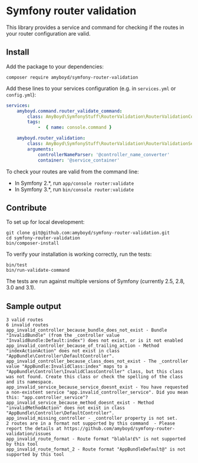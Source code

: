 Symfony router validation
=========================

This library provides a service and command for checking if the routes in your router configuration
are valid.

Install
-------

Add the package to your dependencies:

```
composer require amyboyd/symfony-router-validation
```

Add these lines to your services configuration (e.g. in `services.yml` or `config.yml`):

```yml
services:
    amyboyd.command.router_validate_command:
        class: AmyBoyd\SymfonyStuff\RouterValidation\RouterValidationCommand
        tags:
            -  { name: console.command }

    amyboyd.router_validation:
        class: AmyBoyd\SymfonyStuff\RouterValidation\RouterValidationService
        arguments:
            controllerNameParser: '@controller_name_converter'
            container: '@service_container'
```

To check your routes are valid from the command line:

* In Symfony 2.*, run `app/console router:validate`
* In Symfony 3.*, run `bin/console router:validate`

Contribute
----------

To set up for local development:

```
git clone git@github.com:amyboyd/symfony-router-validation.git
cd symfony-router-validation
bin/composer-install
```

To verify your installation is working correctly, run the tests:

```
bin/test
bin/run-validate-command
```

The tests are run against multiple versions of Symfony (currently 2.5, 2.8, 3.0 and 3.1).

Sample output
-------------

```
3 valid routes
6 invalid routes
app_invalid_controller_because_bundle_does_not_exist - Bundle "InvalidBundle" (from the _controller value "InvalidBundle:Default:index") does not exist, or is it not enabled
app_invalid_controller_because_of_trailing_action - Method "indexActionAction" does not exist in class "AppBundle\Controller\DefaultController".
app_invalid_controller_because_class_does_not_exist - The _controller value "AppBundle:InvalidClass:index" maps to a "AppBundle\Controller\InvalidClassController" class, but this class was not found. Create this class or check the spelling of the class and its namespace.
app_invalid_service_because_service_doesnt_exist - You have requested a non-existent service "app.invalid_controller_service". Did you mean this: "app.controller_service"?
app_invalid_service_because_method_doesnt_exist - Method "invalidMethodAction" does not exist in class "AppBundle\Controller\DefaultController".
app_invalid_missing_controller - _controller property is not set.
2 routes are in a format not supported by this command  - Please report the details at https://github.com/amyboyd/symfony-router-validation/issues
app_invalid_route_format - Route format "blabla!£%" is not supported by this tool
app_invalid_route_format_2 - Route format "AppBundleDefault@" is not supported by this tool
```
